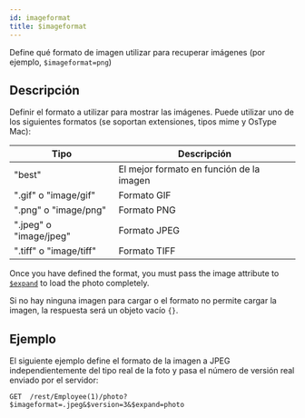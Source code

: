 ```yaml
---
id: imageformat
title: $imageformat
---
```


Define qué formato de imagen utilizar para recuperar imágenes (por ejemplo, `$imageformat=png`)

## Descripción

Definir el formato a utilizar para mostrar las imágenes. Puede utilizar uno de los siguientes formatos (se soportan extensiones, tipos mime y OsType Mac):

| Tipo                                   | Descripción                              |
| -------------------------------------- | ---------------------------------------- |
| "best"                                 | El mejor formato en función de la imagen |
| ".gif" o "image/gif"   | Formato GIF                              |
| ".png" o "image/png"   | Formato PNG                              |
| ".jpeg" o "image/jpeg" | Formato JPEG                             |
| ".tiff" o "image/tiff" | Formato TIFF                             |

Once you have defined the format, you must pass the image attribute to [`$expand`]($expand.md) to load the photo completely.

Si no hay ninguna imagen para cargar o el formato no permite cargar la imagen, la respuesta será un objeto vacío `{}`.

## Ejemplo

El siguiente ejemplo define el formato de la imagen a JPEG independientemente del tipo real de la foto y pasa el número de versión real enviado por el servidor:

`GET  /rest/Employee(1)/photo?$imageformat=.jpeg&$version=3&$expand=photo`
